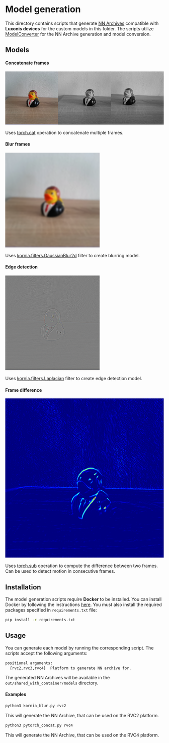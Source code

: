 # Model generation

This directory contains scripts that generate [NN Archives](https://rvc4.docs.luxonis.com/software/ai-inference/nn-archive/) compatible with **Luxonis devices** for the custom models in this folder. The scripts utilize [ModelConverter](https://rvc4.docs.luxonis.com/software/ai-inference/conversion/rvc-conversion/offline/modelconverter/) for the NN Archive generation and model conversion.

## Models

#### Concatenate frames

![concatenate example](../media/concat_example.png)

Uses [torch.cat](https://pytorch.org/docs/stable/generated/torch.cat.html) operation to concatenate multiple frames.

#### Blur frames

![blur example](../media/blur_example.png)

Uses [kornia.filters.GaussianBlur2d](https://kornia.readthedocs.io/en/latest/filters.html?highlight=GaussianBlur2d#kornia.filters.GaussianBlur2d) filter to create blurring model.

#### Edge detection

![edge detection example](../media/edge_example.png)

Uses [kornia.filters.Laplacian](https://kornia.readthedocs.io/en/latest/filters.html?highlight=laplacian#kornia.filters.Laplacian) filter to create edge detection model.

#### Frame difference

![frame difference example](../media/diff_example.png)

Uses [torch.sub](https://pytorch.org/docs/stable/generated/torch.sub.html) operation to compute the difference between two frames. Can be used to detect motion in consecutive frames.

## Installation

The model generation scripts require **Docker** to be installed. You can install Docker by following the instructions [here](https://docs.docker.com/engine/install/). You must also install the required packages specified in `requirements.txt` file:

```bash
pip install -r requirements.txt
```

## Usage

You can generate each model by running the corresponding script. The scripts accept the following arguments:

```
positional arguments:
  {rvc2,rvc3,rvc4}  Platform to generate NN archive for.
```

The generated NN Archives will be available in the `out/shared_with_container/models` directory.

#### Examples

```bash
python3 kornia_blur.py rvc2
```

This will generate the NN Archive, that can be used on the RVC2 platform.

```bash
python3 pytorch_concat.py rvc4
```

This will generate the NN Archive, that can be used on the RVC4 platform.
